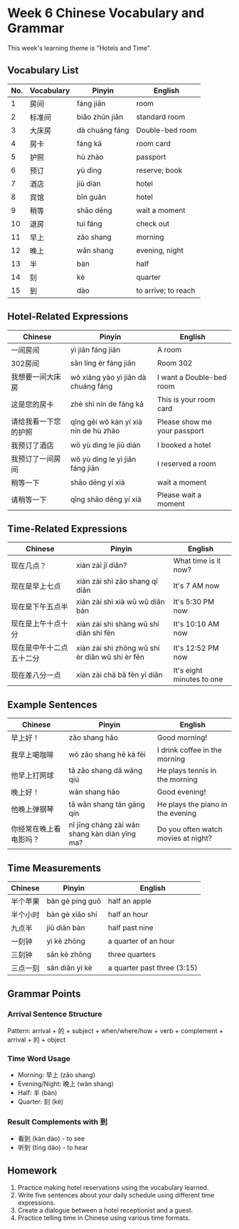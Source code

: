 # Week 6 Chinese Vocabulary and Grammar

This week's learning theme is "Hotels and Time".

## Vocabulary List

| No. | Vocabulary | Pinyin | English |
|----|------------|--------|---------|
| 1  | 房间 | fáng jiān | room |
| 2  | 标准间 | biāo zhǔn jiān | standard room |
| 3  | 大床房 | dà chuáng fáng | Double-bed room |
| 4  | 房卡 | fáng kǎ | room card |
| 5  | 护照 | hù zhào | passport |
| 6  | 预订 | yù dìng | reserve; book |
| 7  | 酒店 | jiǔ diàn | hotel |
| 8  | 宾馆 | bīn guǎn | hotel |
| 9  | 稍等 | shāo dēng | wait a moment |
| 10 | 退房 | tuì fáng | check out |
| 11 | 早上 | zǎo shang | morning |
| 12 | 晚上 | wǎn shang | evening, night |
| 13 | 半 | bàn | half |
| 14 | 刻 | kè | quarter |
| 15 | 到 | dào | to arrive; to reach |

## Hotel-Related Expressions

| Chinese | Pinyin | English |
|---------|--------|---------|
| 一间房间 | yì jiān fáng jiān | A room |
| 302房间 | sān líng èr fáng jiān | Room 302 |
| 我想要一间大床房 | wǒ xiǎng yào yì jiān dà chuáng fáng | I want a Double-bed room |
| 这是您的房卡 | zhè shì nín de fáng kǎ | This is your room card |
| 请给我看一下您的护照 | qǐng gěi wǒ kàn yí xià nín de hù zhào | Please show me your passport |
| 我预订了酒店 | wǒ yù dìng le jiǔ diàn | I booked a hotel |
| 我预订了一间房间 | wǒ yù dìng le yì jiān fáng jiān | I reserved a room |
| 稍等一下 | shāo dēng yí xià | wait a moment |
| 请稍等一下 | qǐng shāo dēng yí xià | Please wait a moment |

## Time-Related Expressions

| Chinese | Pinyin | English |
|---------|--------|---------|
| 现在几点？ | xiàn zài jǐ diǎn? | What time is it now? |
| 现在是早上七点 | xiàn zài shì zǎo shang qī diǎn | It's 7 AM now |
| 现在是下午五点半 | xiàn zài shì xià wǔ wǔ diǎn bàn | It's 5:30 PM now |
| 现在是上午十点十分 | xiàn zài shì shàng wǔ shí diǎn shí fēn | It's 10:10 AM now |
| 现在是中午十二点五十二分 | xiàn zài shì zhōng wǔ shí èr diǎn wǔ shí èr fēn | It's 12:52 PM now |
| 现在差八分一点 | xiàn zài chā bā fēn yì diǎn | It's eight minutes to one |

## Example Sentences

| Chinese | Pinyin | English |
|---------|--------|---------|
| 早上好！ | zǎo shang hǎo | Good morning! |
| 我早上喝咖啡 | wǒ zǎo shang hē kā fēi | I drink coffee in the morning |
| 他早上打网球 | tā zǎo shang dǎ wǎng qiú | He plays tennis in the morning |
| 晚上好！ | wǎn shang hǎo | Good evening! |
| 他晚上弹钢琴 | tā wǎn shang tán gāng qín | He plays the piano in the evening |
| 你经常在晚上看电影吗？ | nǐ jīng cháng zài wǎn shang kàn diàn yǐng ma? | Do you often watch movies at night? |

## Time Measurements

| Chinese | Pinyin | English |
|---------|--------|---------|
| 半个苹果 | bàn gè píng guǒ | half an apple |
| 半个小时 | bàn gè xiǎo shí | half an hour |
| 九点半 | jiǔ diǎn bàn | half past nine |
| 一刻钟 | yí kè zhōng | a quarter of an hour |
| 三刻钟 | sān kè zhōng | three quarters |
| 三点一刻 | sān diǎn yí kè | a quarter past three (3:15) |

## Grammar Points

### Arrival Sentence Structure
Pattern: arrival + 的 + subject + when/where/how + verb + complement + arrival + 的 + object

### Time Word Usage
- Morning: 早上 (zǎo shang)
- Evening/Night: 晚上 (wǎn shang)
- Half: 半 (bàn)
- Quarter: 刻 (kè)

### Result Complements with 到
- 看到 (kàn dào) - to see
- 听到 (tīng dào) - to hear

## Homework

1. Practice making hotel reservations using the vocabulary learned.
2. Write five sentences about your daily schedule using different time expressions.
3. Create a dialogue between a hotel receptionist and a guest.
4. Practice telling time in Chinese using various time formats. 